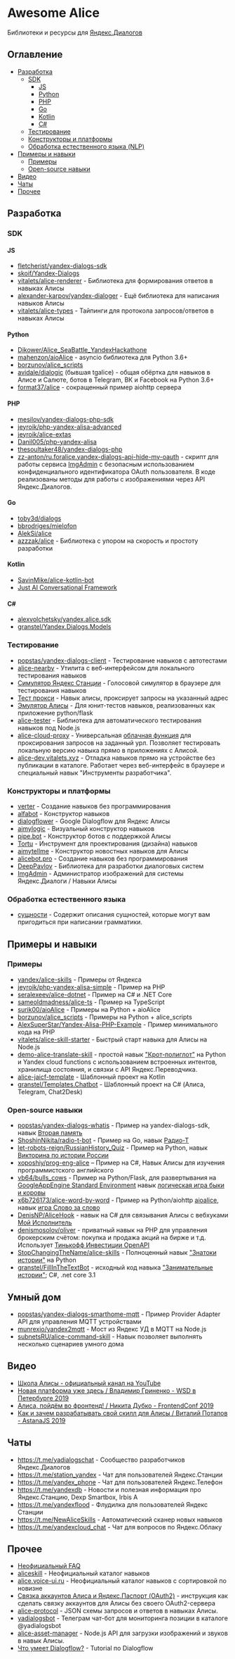 # Awesome Alice

Библиотеки и ресурсы для [Яндекс.Диалогов](https://dialogs.yandex.ru)

## Оглавление

* [Разработка](#разработка)
  * [SDK](#sdk)
    * [JS](#js)
    * [Python](#python)
    * [PHP](#php)
    * [Go](#go)
    * [Kotlin](#kotlin)
    * [C#](#c)
  * [Тестирование](#тестирование)
  * [Конструкторы и платформы](#конструкторы-и-платформы)
  * [Обработка естественного языка (NLP)](#обработка-естественного-языка)
* [Примеры и навыки](#примеры-и-навыки)
  * [Примеры](#примеры)
  * [Open-source навыки](#open-source-навыки)
* [Видео](#видео)  
* [Чаты](#чаты)
* [Прочее](#прочее)

## Разработка

### SDK

#### JS

- [fletcherist/yandex-dialogs-sdk](https://github.com/fletcherist/yandex-dialogs-sdk)
- [skoif/Yandex-Dialogs](https://github.com/skoif/Yandex-Dialogs)
- [vitalets/alice-renderer](https://github.com/vitalets/alice-renderer) - Библиотека для формирования ответов в навыках Алисы
- [alexander-karpov/yandex-dialoger](https://github.com/alexander-karpov/yandex-dialoger) - Ещё библиотека для написания навыков Алисы
- [vitalets/alice-types](https://github.com/vitalets/alice-types) - Тайпинги для протокола запросов/ответов в навыках Алисы

#### Python

- [Dikower/Alice_SeaBattle_YandexHackathone](https://github.com/Dikower/Alice_SeaBattle_YandexHackathone/blob/master/alice_sdk.py)
- [mahenzon/aioAlice](https://github.com/mahenzon/aioalice) - asyncio библиотека для Python 3.6+
- [borzunov/alice_scripts](https://github.com/borzunov/alice_scripts)
- [avidale/dialogic](https://github.com/avidale/dialogic) (бывшая tgalice) - общая обёртка для навыков в Алисе и Салюте, ботов в Telegram, ВК и Facebook на Python 3.6+
- [format37/alice](https://github.com/format37/alice) - сокращенный пример aiohttp сервера

#### PHP

- [mesilov/yandex-dialogs-php-sdk](https://github.com/mesilov/yandex-dialogs-php-sdk.git)
- [jeyroik/php-yandex-alisa-advanced](https://github.com/jeyroik/php-yandex-alisa-advanced)
- [jeyroik/alice-extas](https://github.com/jeyroik/alice-extas)
- [Danil005/php-yandex-alisa](https://github.com/Danil005/php-yandex-alisa)
- [thesoultaker48/yandex-dialogs-php](https://github.com/thesoultaker48/yandex-dialogs-php)
- [zz-anton/ru.foralice.yandex-dialogs-api-hide-my-oauth](https://github.com/zz-anton/ru.foralice.yandex-dialogs-api-hide-my-oauth) - скрипт для работы сервиса [ImgAdmin](https://imgAdmin.forAlice.ru) с безопасным использованием конфиденциального идентификатора OAuth пользователя. В коде реализованы методы для работы с изображениями через API Яндекс.Диалогов.

#### Go

- [toby3d/dialogs](https://github.com/toby3d/dialogs)
- [bbrodriges/mielofon](https://github.com/bbrodriges/mielofon)
- [AlekSi/alice](https://github.com/AlekSi/alice)
- [azzzak/alice](https://github.com/azzzak/alice) - Библиотека с упором на скорость и простоту разработки

#### Kotlin

- [SavinMike/alice-kotlin-bot](https://github.com/SavinMike/alice-kotlin-bot)
- [Just AI Conversational Framework](https://github.com/just-ai/jaicf-kotlin/tree/master/channels/yandex-alice)

#### C#
- [alexvolchetsky/yandex.alice.sdk](https://github.com/alexvolchetsky/yandex.alice.sdk)
- [granstel/Yandex.Dialogs.Models](https://github.com/granstel/Yandex.Dialogs.Models)

### Тестирование

- [popstas/yandex-dialogs-client](https://github.com/popstas/yandex-dialogs-client) - Тестирование навыков с автотестами
- [alice-nearby](https://github.com/azzzak/alice-nearby) - Утилита с веб-интерфейсом для локального тестирования навыков
- [Симулятор Яндекс Станции](https://station.aimylogic.com/) - Голосовой симулятор в браузере для тестирования навыков
- [Тест прокси](https://dialogs.yandex.ru/store/skills/42f51951-test-proksi) - Навык алисы, проксирует запросы на указанный адрес
- [Эмулятор Алисы](https://github.com/vb64/test.helper.yandex.alice.flask) - Для юнит-тестов навыков, реализованных как приложение python/flask
- [alice-tester](https://github.com/vitalets/alice-tester) - Библиотека для автоматического тестирования навыков под  Node.js
- [alice-cloud-proxy](https://github.com/vitalets/alice-cloud-proxy) - Универсальная [облачная функция](https://cloud.yandex.ru/docs/functions/concepts/function) для проксирования запросов на заданный урл. Позволяет тестировать локальную версию навыка прямо в приложениях с Алисой.
- [alice-dev.vitalets.xyz](https://alice-dev.vitalets.xyz/) - Отладка навыков прямо на устройстве без публикации в каталоге. Работает через веб-интерфейс в браузере и специальный навык "Инструменты разработчика".


### Конструкторы и платформы

- [verter](https://www.verter.online/) - Создание навыков без программирования
- [alfabot](http://alfabot.xyz/) - Конструктор навыков
- [dialogflower](https://dialogflower.com/) - Google Dialogflow для Яндекс Алисы
- [aimylogic](https://app.aimylogic.com) - Визуальный конструктор навыков
- [pipe.bot](https://pipe.bot/) - Конструктор ботов с поддержкой Алисы
- [Tortu](https://tortu.io/) - Инструмент для проектирования (дизайна) навыков
- [aimytellme](https://app.aimytellme.com) - Конструктор новостных навыков для Алисы
- [alicebot.pro](https://alicebot.pro) - Cоздание навыков без программирования
- [DeepPavlov](https://deeppavlov.ai/) - Библиотека для разработки диалоговых систем
- [ImgAdmin](https://imgadmin.foralice.ru/) - Администратор изображений для системы Яндекс.Диалоги / Навыки Алисы

### Обработка естественного языка
- [сущности](https://github.com/denismosolov/alice-entities-library) - Содержит описания сущностей, которые могут вам пригодиться при написании грамматики.

## Примеры и навыки

### Примеры

- [yandex/alice-skills](https://github.com/yandex/alice-skills) - Примеры от Яндекса
- [jeyroik/php-yandex-alisa-simple](https://github.com/jeyroik/php-yandex-alisa-simple) - Пример на PHP
- [seralexeev/alice-dotnet](https://github.com/seralexeev/alice-dotnet) - Пример на С# и .NET Core
- [sameoldmadness/alice-ts](https://github.com/sameoldmadness/alice-ts) - Пример на TypeScript
- [surik00/aioAlice](https://github.com/surik00/aioalice/tree/master/examples) - Примеры на Python + aioAlice
- [borzunov/alice_scripts](https://github.com/borzunov/alice_scripts#%D0%9F%D1%80%D0%B8%D0%BC%D0%B5%D1%80%D1%8B) - Примеры на Python + alice_scripts
- [AlexSuperStar/Yandex-Alisa-PHP-Example](https://github.com/AlexSuperStar/Yandex-Alisa-PHP-Example) - Пример минимального кода на PHP
- [vitalets/alice-skill-starter](https://github.com/vitalets/alice-skill-starter) - Быстрый старт навыка для Алисы на Node.js
- [demo-alice-translate-skill](https://github.com/avidale/demo-alice-translate-skill) - простой навык ["Крот-полиглот"](https://dialogs.yandex.ru/store/skills/622af903-krot-poliglot) на Python и Yandex cloud functions с использованием встроенных интентов, хранилища состояния, и связки с API Яндекс.Переводчика.
- [alice-jaicf-template](https://github.com/just-ai/alice-jaicf-template) - Шаблонный проект на Kotlin
- [granstel/Templates.Chatbot](https://github.com/granstel/Templates.Chatbot) - Шаблонный проект на C# (Алиса, Telegram, Chat2Desk)

### Open-source навыки

- [popstas/yandex-dialogs-whatis](https://github.com/popstas/yandex-dialogs-whatis) - Пример на yandex-dialogs-sdk, навык [Вторая память](https://dialogs.yandex.ru/store/skills/00203e6e-vtoraya-pamya)
- [ShoshinNikita/radio-t-bot](https://github.com/ShoshinNikita/radio-t-bot) - Пример на Go, навык [Радио-Т](https://dialogs.yandex.ru/store/skills/59f0e8df-radio-t-hitech-podkast-vyhodnogo-dnya)
- [let-robots-reign/RussianHistory_Quiz](https://github.com/let-robots-reign/RussianHistory_Quiz) - Пример на Python, навык [Викторина по истории России](https://dialogs.yandex.ru/store/skills/3af72151-viktorina-po-istorii-rossii)
- [xoposhiy/prog-eng-alice](https://github.com/xoposhiy/prog-eng-alice) – Пример на C#, Навык Алисы для изучения программистского английского
- [vb64/bulls_cows](https://github.com/vb64/bulls_cows) - Пример на Python/Flask, для развертывания на [GoogleAppEngine Standard Environment](https://cloud.google.com/appengine/docs/standard/) навык [логическая игра быки и коровы](https://alice.ya.ru/s/59166701-101b-44b3-b7e3-b7e078036890)
- [x6b726173/alice-word-by-word](https://github.com/x6b726173/alice-word-by-word) - Пример на Python/aiohttp [aioalice](https://github.com/surik00/aioalice), навык [игра Слово за слово](https://alice.ya.ru/s/9d5dad53-1dd3-4f14-805a-6bc374ec579d)
- [DenisNP/AliceHook](https://github.com/DenisNP/AliceHook) - навык на C# для связывания Алисы с вебхуками [Мой Исполнитель](https://dialogs.yandex.ru/store/skills/85384c00-moj-ispolnitel)
- [denismosolov/oliver](https://github.com/denismosolov/oliver) - приватный навык на PHP для управления брокерским счётом: покупка и продажа акций на бирже и т.д. Использует [Тинькофф Инвестиции OpenAPI](https://github.com/TinkoffCreditSystems/invest-openapi)
- [StopChangingTheName/alice-skills](https://github.com/StopChangingTheName/alice-skills) - Полноценный навык ["Знатоки истории"](https://dialogs.yandex.ru/store/skills/1424e7f5-ege-po-istorii) на Python
- [granstel/FillInTheTextBot](https://github.com/granstel/FillInTheTextBot) - исходный код навыка ["Занимательные истории"](https://dialogs.yandex.ru/store/skills/12ef2083-sochinyal); C#, .net core 3.1

## Умный дом

- [popstas/yandex-dialogs-smarthome-mqtt](https://github.com/popstas/yandex-dialogs-smarthome-mqtt) - Пример Provider Adapter API для управления MQTT устройствами
- [munrexio/yandex2mqtt](https://github.com/munrexio/yandex2mqtt) - Мост из Яндекс УД в MQTT на Node.js
- [subnetsRU/alice-command-skill](https://github.com/subnetsRU/alice-command-skill) - Навык позволяет выполнять несколько сценариев умного дома

## Видео

- [Школа Алисы - официальный канал на YouTube](https://www.youtube.com/channel/UCzQZwJjg0_1RyYPWB9sc4Wg)
- [Новая платформа уже здесь / Владимир Гриненко - WSD в Петербурге 2019](https://youtu.be/_0psqory6rk?t=22984)
- [Алиса, пойдём во фронтенд! / Никита Дубко - FrontendConf 2019](https://youtu.be/yjTH8-O3CMA)
- [Как и зачем разрабатывать свой скилл для Алисы / Виталий Потапов - AstanaJS 2019](https://youtu.be/zNMSjGv4kIQ)


## Чаты

- https://t.me/yadialogschat - Сообщество разработчиков Яндекс.Диалогов
- https://t.me/station_yandex - Чат для пользователей Яндекс.Станции
- https://t.me/yandex_phone - Чат для пользователей Яндекс.Телефон
- https://t.me/yandexdb - Новости и полезная информация про Яндекс.Станцию, Dexp Smartbox, Irbis A
- https://t.me/yandexflood - Флудилка для пользователей Яндекс Станции
- https://t.me/NewAliceSkills - Автоматический сканер новых навыков
- https://t.me/yandexcloud_chat - Чат для вопросов по Яндекс.Облаку

## Прочее

- [Неофициальный FAQ](https://docs.google.com/document/d/1SWxcIL0eKaMCIiuym6DQ4CtascBwm4IU1EL-Oxc2ldk/edit#heading=h.x6xi4enam35v)
- [aliceskill](https://aliceskill.ru/) - Неофициальный каталог навыков
- [alice.voice-ui.ru](https://alice.voice-ui.ru) - Неофициальный каталог навыков с сортировкой по новизне
- [Связка аккаунтов Алиса и Яндекс.Паспорт (OAuth2)](https://github.com/mokaton/wild-alice/blob/master/alice-oauth2-account-associate.md) - инструкция как сделать связку аккаунтов для Алисы без своего OAuth2-сервера
- [alice-protocol](https://github.com/vitalets/alice-protocol) - JSON схемы запросов и ответов в навыках Алисы.
- [yadialogsbot](https://t.me/yadialogsbot) - Телеграм чат-бот для мониторинга позиции в каталоге @yadialogsbot
- [alice-asset-manager](https://github.com/vitalets/alice-asset-manager) - Node.js API для загрузки изображений и звуков в навык Алисы.
- [Что умеет Dialogflow?](https://habr.com/ru/post/502688/) - Tutorial по Dialogflow
